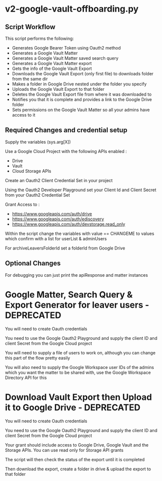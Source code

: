 # v2-google-vault-offboarding.py

## Script Workflow

This script performs the following:

- Generates Google Bearer Token using Oauth2 method
- Generates a Google Vault Matter
- Generates a Google Vault Matter saved search query
- Generates a Google Vault Matter export
- Gets the info of the Google Vault Export
- Downloads the Google Vault Export (only first file) to downloads folder from the same dir
- Makes a folder in Google Drive nested under the folder you specify
- Uploads the Google Vault Export to that folder
- Deletes the Google Vault Export file from where it was downloaded to
- Notifies you that it is complete and provides a link to the Google Drive folder
- Sets permissions on the Google Vault Matter so all your admins have access to it

## Required Changes and credential setup

Supply the variables (sys.arg[X])

Use a Google Cloud Project with the following APIs enabled :
- Drive 
- Vault
- Cloud Storage APIs

Create an Oauth2 Client Credential Set in your project

Using the Oauth2 Developer Playground set your Client Id and Client Secret from your Oauth2 Credential Set

Grant Access to : 
- https://www.googleapis.com/auth/drive 
- https://www.googleapis.com/auth/ediscovery 
- https://www.googleapis.com/auth/devstorage.read_only

Within the script change the variables with value == CHANGEME to values which confirm with a list for userList & adminUsers

For archiveLeaversFolderId set a folderId from Google Drive

## Optional Changes

For debugging you can just print the apiResponse and matter instances

#  Google Matter, Search Query & Export Generator for leaver users  - DEPRECATED
You will need to create Oauth credentials

You need to use the Google Oauth2 Playground and supply the client ID and client Secret from the Google Cloud project 

You will need to supply a file of users to work on, although you can change this part of the flow pretty easily

You will also need to supply the Google Workspace user IDs of the admins which you want the matter to be shared with, use the Google Workspace Directory API for this

#  Download Vault Export then Upload it to Google Drive - DEPRECATED
You will need to create Oauth credentials

You need to use the Google Oauth2 Playground and supply the client ID and client Secret from the Google Cloud project

Your grant should include access to Google Drive, Google Vault and the Storage APIs. You can use read only for Storage API grants 

The script will then check the status of the export until it is completed

Then download the export, create a folder in drive & upload the export to that folder
